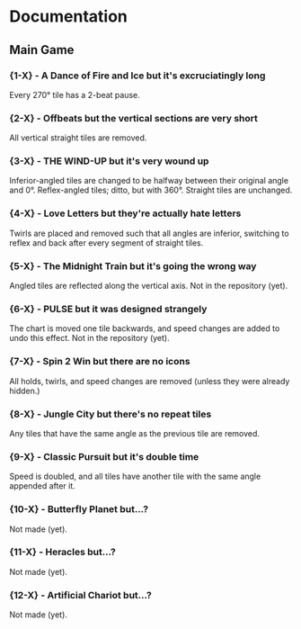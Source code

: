 # Documentation

## Main Game

### {1-X} - A Dance of Fire and Ice but it's excruciatingly long
Every 270° tile has a 2-beat pause.

### {2-X} - Offbeats but the vertical sections are very short
All vertical straight tiles are removed.

### {3-X} - THE WIND-UP but it's very wound up
Inferior-angled tiles are changed to be halfway between their original angle and 0°.
Reflex-angled tiles; ditto, but with 360°.
Straight tiles are unchanged.

### {4-X} - Love Letters but they're actually hate letters
Twirls are placed and removed such that all angles are inferior, switching to reflex and back after every segment of straight tiles.

### {5-X} - The Midnight Train but it's going the wrong way
Angled tiles are reflected along the vertical axis.
Not in the repository (yet).

### {6-X} - PULSE but it was designed strangely
The chart is moved one tile backwards, and speed changes are added to undo this effect.
Not in the repository (yet).

### {7-X} - Spin 2 Win but there are no icons
All holds, twirls, and speed changes are removed (unless they were already hidden.)

### {8-X} - Jungle City but there's no repeat tiles
Any tiles that have the same angle as the previous tile are removed.

### {9-X} - Classic Pursuit but it's double time
Speed is doubled, and all tiles have another tile with the same angle appended after it.

### {10-X} - Butterfly Planet but...?
Not made (yet).

### {11-X} - Heracles but...?
Not made (yet).

### {12-X} - Artificial Chariot but...?
Not made (yet).
